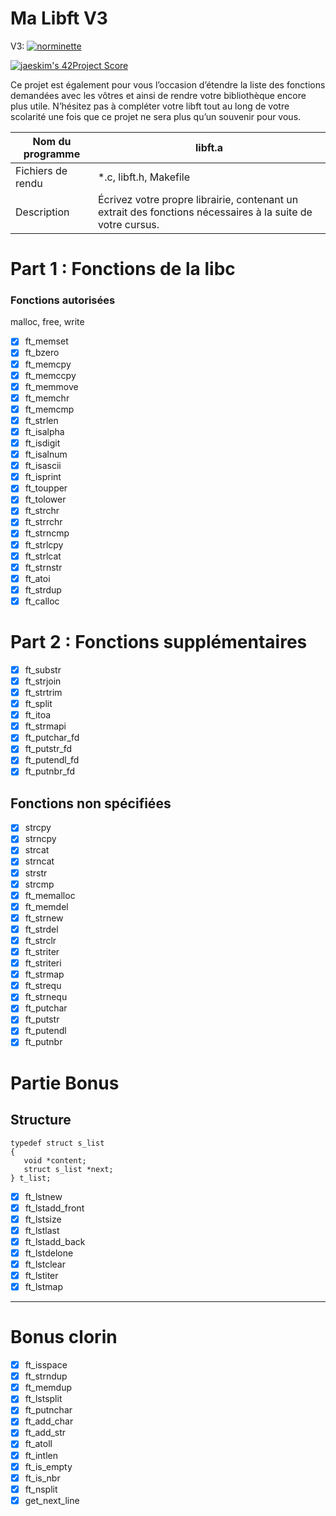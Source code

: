 Ma Libft V3
========

V3:
[![norminette](https://github.com/sirius911/libft/actions/workflows/Norminette%20V3.yml/badge.svg?branch=V3)](https://github.com/sirius911/libft/actions/workflows/Norminette%20V3.yml?branch=V3)

[![jaeskim's 42Project Score](https://badge42.herokuapp.com/api/project/clorin/42cursus-libft)](https://github.com/JaeSeoKim/badge42)

Ce projet est également pour vous l’occasion d’étendre la liste des fonctions demandées avec les vôtres et ainsi de rendre votre bibliothèque encore plus utile. N’hésitez pas à compléter votre libft tout au long de votre scolarité une fois que ce projet ne sera plus qu’un souvenir pour vous.

| Nom du programme  	| libft.a   	|
|---	|---	|
| Fichiers de rendu  	| *.c, libft.h, Makefile  	|
| Description | Écrivez votre propre librairie, contenant un extrait des fonctions nécessaires à la suite de votre cursus.| 

# Part 1 : Fonctions de la libc

### Fonctions autorisées

malloc, free, write

- [x] ft_memset
- [x] ft_bzero
- [x] ft_memcpy
- [x] ft_memccpy
- [x] ft_memmove
- [x] ft_memchr
- [x] ft_memcmp
- [x] ft_strlen
- [x] ft_isalpha
- [x] ft_isdigit
- [x] ft_isalnum
- [x] ft_isascii
- [x] ft_isprint
- [x] ft_toupper
- [x] ft_tolower
- [x] ft_strchr
- [x] ft_strrchr
- [x] ft_strncmp
- [x] ft_strlcpy
- [x] ft_strlcat
- [x] ft_strnstr
- [x] ft_atoi
- [x] ft_strdup
- [x] ft_calloc

# Part 2 : Fonctions supplémentaires

- [x] ft_substr
- [x] ft_strjoin
- [x] ft_strtrim
- [x] ft_split
- [x] ft_itoa
- [x] ft_strmapi
- [x] ft_putchar_fd
- [x] ft_putstr_fd
- [x] ft_putendl_fd
- [x] ft_putnbr_fd

## Fonctions non spécifiées

- [x] strcpy
- [x] strncpy
- [x] strcat
- [x] strncat
- [x] strstr
- [x] strcmp
- [x] ft_memalloc
- [x] ft_memdel
- [x] ft_strnew
- [x] ft_strdel
- [x] ft_strclr
- [x] ft_striter
- [x] ft_striteri
- [x] ft_strmap
- [x] ft_strequ
- [x] ft_strnequ
- [x] ft_putchar
- [x] ft_putstr
- [x] ft_putendl
- [x] ft_putnbr

# Partie Bonus

## Structure

`typedef struct s_list`  
`{`  
`	void *content;`  
`	struct s_list *next;`  
`} t_list;`

- [x] ft_lstnew
- [x] ft_lstadd_front
- [x] ft_lstsize
- [x] ft_lstlast
- [x] ft_lstadd_back
- [x] ft_lstdelone
- [x] ft_lstclear
- [x] ft_lstiter
- [x] ft_lstmap

---------------------------------

# Bonus clorin

 - [x] ft_isspace
 - [x] ft_strndup
 - [x] ft_memdup
 - [x] ft_lstsplit
 - [x] ft_putnchar
 - [x] ft_add_char
 - [x] ft_add_str
 - [x] ft_atoll
 - [x] ft_intlen
 - [x] ft_is_empty
 - [x] ft_is_nbr
 - [x] ft_nsplit
 - [x] get_next_line
